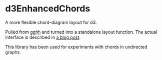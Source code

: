 d3EnhancedChords
================

A more flexible chord-diagram layout for d3.

Pulled from [gghh](https://github.com/gghh/d3/blob/master/d3.js) and turned into a 
standalone layout function.  The actual interface is described in [a blog post](http://www.gghh.name/dibtp/?p=277).

This library has been used for experiments with chords in undirected graphs.
